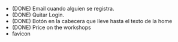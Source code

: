 * (DONE) Email cuando alguien se registra.
* (DONE) Quitar Login.
* (DONE) Botón en la cabecera que lleve hasta el texto de la home
* (DONE) Price on the workshops
* favicon
